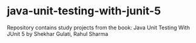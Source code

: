 # java-unit-testing-with-junit-5
Repository contains study projects from the book: Java Unit Testing With JUnit 5 by Shekhar Gulati, Rahul Sharma
